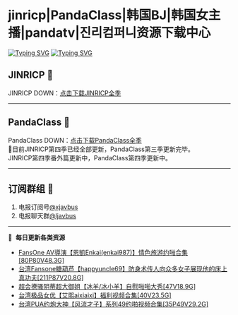 # jinricp|PandaClass|韩国BJ|韩国女主播|pandatv|진리컴퍼니资源下载中心   
[![Typing SVG](https://readme-typing-svg.herokuapp.com?font=Fira+Code&pause=1000&center=true&vCenter=true&random=true&width=435&lines=所有链接都需要翻墙访问)](https://jinri-cp.neocities.org/free.html)
[![Typing SVG](https://readme-typing-svg.herokuapp.com?font=Fira+Code&pause=1000&center=true&vCenter=true&random=true&width=435&lines=点击进入福利资源下载中心)](https://pandaclass.neocities.org/)
## JINRICP 👋   
JINRICP DOWN：[点击下载JINRICP全季](https://mypikpak.com/s/VODz7HXQoqcX0UrvaXfDtFoPo1)
****
## PandaClass 💯   
PandaClass DOWN：[点击下载PandaClass全季](https://mypikpak.com/s/VOKOTZkoEnkyvCnELVSquM97o1)   
💞目前JINRICP第四季已经全部更新，PandaClass第三季更新完毕。   
JINRICP第四季番外篇更新中，PandaClass第四季更新中。
****
## 订阅群组 🔞
1. 电报订阅号[@xjavbus](https://t.me/xjavbus)
2. 电报聊天群[@ljavbus](https://t.me/ljavbus)
**** 
📕 &nbsp;**每日更新各类资源**
<!-- BLOG-POST-LIST:START -->
- [FansOne AV導演【恩凱Enkai&lpar;enkai987&rpar;】情色旅游约啪合集[80P80V48.3G]](https://fuli.rulel.com/392.html)
- [台湾Fansone糖葫芦【happyuncle69】防身术传人向众多女子展现他的床上真功夫[211P87V20.8G]](https://fuli.rulel.com/391.html)
- [超会撩骚阴蒂超大御姐【冰羊/冰小羊】自慰啪啪大秀[47V18.9G]](https://fuli.rulel.com/390.html)
- [台湾极品女优【艾熙aixiaixi】福利视频合集[40V23.5G]](https://fuli.rulel.com/388.html)
- [台湾PUA约炮大神【风流才子】系列49约啪视频合集[35P49V29.2G]](https://fuli.rulel.com/387.html)
<!-- BLOG-POST-LIST:END -->
